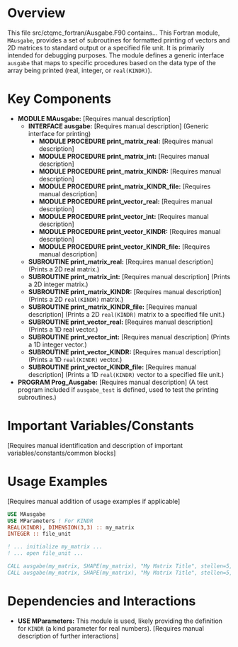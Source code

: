 # Overview

This file src/ctqmc_fortran/Ausgabe.F90 contains...
This Fortran module, `MAusgabe`, provides a set of subroutines for formatted printing of vectors and 2D matrices to standard output or a specified file unit. It is primarily intended for debugging purposes. The module defines a generic interface `ausgabe` that maps to specific procedures based on the data type of the array being printed (real, integer, or `real(KINDR)`).

# Key Components

- **MODULE MAusgabe:** [Requires manual description]
  - **INTERFACE ausgabe:** [Requires manual description] (Generic interface for printing)
    - **MODULE PROCEDURE print_matrix_real:** [Requires manual description]
    - **MODULE PROCEDURE print_matrix_int:** [Requires manual description]
    - **MODULE PROCEDURE print_matrix_KINDR:** [Requires manual description]
    - **MODULE PROCEDURE print_matrix_KINDR_file:** [Requires manual description]
    - **MODULE PROCEDURE print_vector_real:** [Requires manual description]
    - **MODULE PROCEDURE print_vector_int:** [Requires manual description]
    - **MODULE PROCEDURE print_vector_KINDR:** [Requires manual description]
    - **MODULE PROCEDURE print_vector_KINDR_file:** [Requires manual description]
  - **SUBROUTINE print_matrix_real:** [Requires manual description] (Prints a 2D real matrix.)
  - **SUBROUTINE print_matrix_int:** [Requires manual description] (Prints a 2D integer matrix.)
  - **SUBROUTINE print_matrix_KINDR:** [Requires manual description] (Prints a 2D `real(KINDR)` matrix.)
  - **SUBROUTINE print_matrix_KINDR_file:** [Requires manual description] (Prints a 2D `real(KINDR)` matrix to a specified file unit.)
  - **SUBROUTINE print_vector_real:** [Requires manual description] (Prints a 1D real vector.)
  - **SUBROUTINE print_vector_int:** [Requires manual description] (Prints a 1D integer vector.)
  - **SUBROUTINE print_vector_KINDR:** [Requires manual description] (Prints a 1D `real(KINDR)` vector.)
  - **SUBROUTINE print_vector_KINDR_file:** [Requires manual description] (Prints a 1D `real(KINDR)` vector to a specified file unit.)
- **PROGRAM Prog_Ausgabe:** [Requires manual description] (A test program included if `ausgabe_test` is defined, used to test the printing subroutines.)

# Important Variables/Constants

[Requires manual identification and description of important variables/constants/common blocks]

# Usage Examples

[Requires manual addition of usage examples if applicable]
```fortran
USE MAusgabe
USE MParameters ! For KINDR
REAL(KINDR), DIMENSION(3,3) :: my_matrix
INTEGER :: file_unit

! ... initialize my_matrix ...
! ... open file_unit ...

CALL ausgabe(my_matrix, SHAPE(my_matrix), "My Matrix Title", stellen=5, bounds=.TRUE.) ! To stdout
CALL ausgabe(my_matrix, SHAPE(my_matrix), "My Matrix Title", stellen=5, bounds=.TRUE., filenumber=file_unit) ! To file
```

# Dependencies and Interactions

- **USE MParameters:** This module is used, likely providing the definition for `KINDR` (a kind parameter for real numbers).
[Requires manual description of further interactions]

